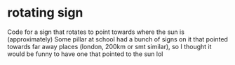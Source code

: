 # rotating sign

Code for a sign that rotates to point towards where the sun is (approximately)
Some pillar at school had a bunch of signs on it that pointed towards far away places (london, 200km or smt similar),
so I thought it would be funny to have one that pointed to the sun lol
